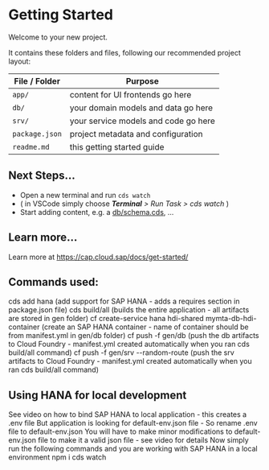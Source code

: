# Getting Started

Welcome to your new project.

It contains these folders and files, following our recommended project layout:

File / Folder | Purpose
---------|----------
`app/` | content for UI frontends go here
`db/` | your domain models and data go here
`srv/` | your service models and code go here
`package.json` | project metadata and configuration
`readme.md` | this getting started guide


## Next Steps...

- Open a new terminal and run  `cds watch`
- ( in VSCode simply choose _**Terminal** > Run Task > cds watch_ )
- Start adding content, e.g. a [db/schema.cds](db/schema.cds), ...


## Learn more...

Learn more at https://cap.cloud.sap/docs/get-started/


## Commands used:

cds add hana (add support for SAP HANA - adds a requires section in package.json file)
cds build/all (builds the entire application - all artifacts are stored in gen folder)
cf create-service hana hdi-shared mymta-db-hdi-container (create an SAP HANA container - name of container should be from manifest.yml in gen/db folder)
cf push -f gen/db (push the db artifacts to Cloud Foundry - manifest.yml created automatically when you ran cds build/all command)
cf push -f gen/srv --random-route (push the srv artifacts to Cloud Foundry - manifest.yml created automatically when you ran cds build/all command)


## Using HANA for local development

See video on how to bind SAP HANA to local application - this creates a .env file
But application is looking for default-env.json file - So rename .env file to default-env.json
You will have to make minor modifications to default-env.json file to make it a valid json file - see video for details
Now simply run the following commands and you are working with SAP HANA in a local environment
npm i 
cds watch

